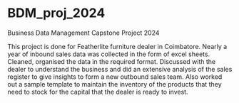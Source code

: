 # BDM_proj_2024
Business Data Management Capstone Project 2024


This project is done for Featherlite furniture dealer in Coimbatore. Nearly a year of inbound sales data was collected in the form of excel sheets. Cleaned, organised the data in the required format. Discussed with the dealer to understand the business and did an extensive analysis of the sales register to give insights to form a new outbound sales team. Also worked out a sample template to maintain the inventory of the products that they need to stock for the capital that the dealer is ready to invest. 

